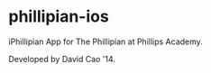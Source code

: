 phillipian-ios
==============

iPhillipian App for The Phillipian at Phillips Academy.

Developed by David Cao '14.
